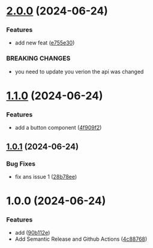 # [2.0.0](https://github.com/Abderazak-Amiar/semantic-release-demo/compare/v1.1.0...v2.0.0) (2024-06-24)


### Features

* add new feat ([e755e30](https://github.com/Abderazak-Amiar/semantic-release-demo/commit/e755e30bc056c9460d7c09c3485a08ca286df775))


### BREAKING CHANGES

* you need to update you verion the api was changed

# [1.1.0](https://github.com/Abderazak-Amiar/semantic-release-demo/compare/v1.0.1...v1.1.0) (2024-06-24)


### Features

* add a button component ([4f909f2](https://github.com/Abderazak-Amiar/semantic-release-demo/commit/4f909f26d207b371210e5a090beb26a7db17f290))

## [1.0.1](https://github.com/Abderazak-Amiar/semantic-release-demo/compare/v1.0.0...v1.0.1) (2024-06-24)


### Bug Fixes

* fix ans issue 1 ([28b78ee](https://github.com/Abderazak-Amiar/semantic-release-demo/commit/28b78ee3d29798e398e4b46511e13af22d0f8492))

# 1.0.0 (2024-06-24)


### Features

* add ([90b112e](https://github.com/Abderazak-Amiar/semantic-release-demo/commit/90b112e1174039130263dc5fb7b0b45f6b692d60))
* Add Semantic Release and Github Actions ([4c88768](https://github.com/Abderazak-Amiar/semantic-release-demo/commit/4c887689ef3f4823a192283976d7ed2c10a2291d))
